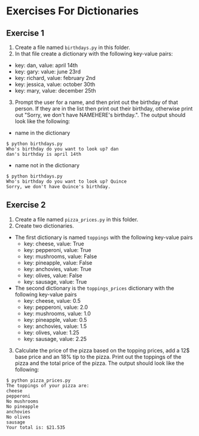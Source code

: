 # Exercises For Dictionaries

## Exercise 1

1. Create a file named `birthdays.py` in this folder.
2. In that file create a dictionary with the following key-value pairs:
- key: dan, value: april 14th
- key: gary: value: june 23rd
- key: richard, value: february 2nd
- key: jessica, value: october 30th
- key: mary, value: december 25th
3. Prompt the user for a name, and then print out the birthday of that person.
If they are in the list then print out their birthday, otherwise print out "Sorry, we don't have NAMEHERE's birthday.". The output should look like the following:
- name in the dictionary
```
$ python birthdays.py
Who's birthday do you want to look up? dan
dan's birthday is april 14th
```
- name not in the dictionary
```
$ python birthdays.py
Who's birthday do you want to look up? Quince
Sorry, we don't have Quince's birthday.
```

## Exercise 2
1. Create a file named `pizza_prices.py` in this folder.
2. Create two dictionaries.
  - The first dictionary is named `toppings` with the following key-value pairs
    - key: cheese, value: True
    - key: pepperoni, value: True
    - key: mushrooms, value: False
    - key: pineapple, value: False
    - key: anchovies, value: True
    - key: olives, value: False
    - key: sausage, value: True
  - The second dictionary is the `toppings_prices` dictionary with the following key-value pairs
    - key: cheese, value: 0.5
    - key: pepperoni, value: 2.0
    - key: mushrooms, value: 1.0
    - key: pineapple, value: 0.5
    - key: anchovies, value: 1.5
    - key: olives, value: 1.25
    - key: sausage, value: 2.25
3. Calculate the price of the pizza based on the topping prices, add a 12$ base price and an 18% tip to the pizza. Print out the toppings of the pizza and the total price of the pizza. The output should look like the following:
```
$ python pizza_prices.py
The toppings of your pizza are:
cheese
pepperoni
No mushrooms
No pineapple
anchovies
No olives
sausage
Your total is: $21.535
```